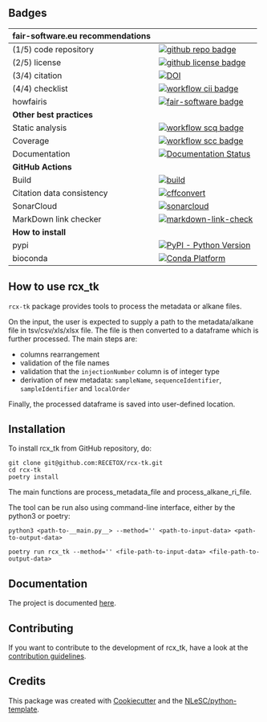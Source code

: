 ## Badges

| fair-software.eu recommendations | |
| :-- | :--  |
| (1/5) code repository              | [![github repo badge](https://img.shields.io/badge/github-repo-000.svg?logo=github&labelColor=gray&color=blue)](https://github.com/RECETOX/rcx-tk) |
| (2/5) license                      | [![github license badge](https://img.shields.io/github/license/RECETOX/rcx-tk)](https://github.com/RECETOX/rcx-tk) |
| (3/4) citation                     | [![DOI](https://zenodo.org/badge/DOI/<replace-with-created-DOI>.svg)](https://doi.org/<replace-with-created-DOI>) |
| (4/4) checklist                    | [![workflow cii badge](https://bestpractices.coreinfrastructure.org/projects/<replace-with-created-project-identifier>/badge)](https://bestpractices.coreinfrastructure.org/projects/<replace-with-created-project-identifier>) |
| howfairis                          | [![fair-software badge](https://img.shields.io/badge/fair--software.eu-%E2%97%8F%20%20%E2%97%8F%20%20%E2%97%8F%20%20%E2%97%8F%20%20%E2%97%8B-yellow)](https://fair-software.eu) |
| **Other best practices**           | &nbsp; |
| Static analysis                    | [![workflow scq badge](https://sonarcloud.io/api/project_badges/measure?project=RECETOX_rcx-tk&metric=alert_status)](https://sonarcloud.io/dashboard?id=RECETOX_rcx-tk) |
| Coverage                           | [![workflow scc badge](https://sonarcloud.io/api/project_badges/measure?project=RECETOX_rcx-tk&metric=coverage)](https://sonarcloud.io/dashboard?id=RECETOX_rcx-tk) |
| Documentation                      | [![Documentation Status](https://readthedocs.org/projects/rcx-tk/badge/?version=latest)](https://rcx-tk.readthedocs.io/en/latest/?badge=latest) |
| **GitHub Actions**                 | &nbsp; |
| Build                              | [![build](https://github.com/RECETOX/rcx-tk/actions/workflows/build.yml/badge.svg)](https://github.com/RECETOX/rcx-tk/actions/workflows/build.yml) |
| Citation data consistency          | [![cffconvert](https://github.com/RECETOX/rcx-tk/actions/workflows/cffconvert.yml/badge.svg)](https://github.com/RECETOX/rcx-tk/actions/workflows/cffconvert.yml) |
| SonarCloud                         | [![sonarcloud](https://github.com/RECETOX/rcx-tk/actions/workflows/sonarcloud.yml/badge.svg)](https://github.com/RECETOX/rcx-tk/actions/workflows/sonarcloud.yml) |
| MarkDown link checker              | [![markdown-link-check](https://github.com/RECETOX/rcx-tk/actions/workflows/markdown-link-check.yml/badge.svg)](https://github.com/RECETOX/rcx-tk/actions/workflows/markdown-link-check.yml) |
| **How to install**                 | &nbsp; |
| pypi                               | [![PyPI - Python Version](https://img.shields.io/pypi/pyversions/rcx-tk)](https://pypi.org/project/rcx-tk/) |
| bioconda                           | [![Conda Platform](https://img.shields.io/conda/p/bioconda/rcx-tk)]() |


## How to use rcx_tk

`rcx-tk` package provides tools to process the metadata or alkane files.

On the input, the user is expected to supply a path to the metadata/alkane file in tsv/csv/xls/xlsx file. The file is then converted to a dataframe which is further processed. The main steps are:

- columns rearrangement
- validation of the file names
- validation that the `injectionNumber` column is of integer type
- derivation of new metadata: `sampleName`, `sequenceIdentifier`, `sampleIdentifier` and `localOrder`

Finally, the processed dataframe is saved into user-defined location.

## Installation

To install rcx_tk from GitHub repository, do:

```console
git clone git@github.com:RECETOX/rcx-tk.git
cd rcx-tk
poetry install
```

The main functions are process_metadata_file and process_alkane_ri_file.

The tool can be run also using command-line interface, either by the python3 or poetry:

```console
python3 <path-to-__main.py__> --method='' <path-to-input-data> <path-to-output-data>
```

```console
poetry run rcx_tk --method='' <file-path-to-input-data> <file-path-to-output-data>
```
## Documentation

The project is documented [here](https://rcx-tk.readthedocs.io/en/latest/?badge=latest).

## Contributing

If you want to contribute to the development of rcx_tk,
have a look at the [contribution guidelines](CONTRIBUTING.md).

## Credits

This package was created with [Cookiecutter](https://github.com/audreyr/cookiecutter) and the [NLeSC/python-template](https://github.com/NLeSC/python-template).
